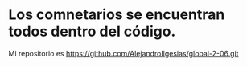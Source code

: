 # Los comnetarios se encuentran todos dentro del código.
Mi repositorio es https://github.com/AlejandroIlgesias/global-2-06.git
